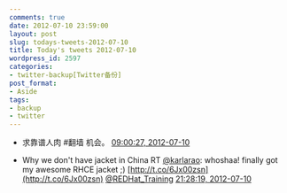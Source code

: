 ```yaml
---
comments: true
date: 2012-07-10 23:59:00
layout: post
slug: todays-tweets-2012-07-10
title: Today's tweets 2012-07-10
wordpress_id: 2597
categories:
- twitter-backup[Twitter备份]
post_format:
- Aside
tags:
- backup
- twitter
---
```





  * 求靠谱人肉 #翻墙 机会。 [09:00:27, 2012-07-10](http://twitter.com/gfrog/statuses/222495466099707905)





  * Why we don't have jacket in China RT [@karlarao](http://twitter.com/karlarao): whoshaa! finally got my awesome RHCE jacket ;)  [http://t.co/6Jx00zsn](http://t.co/6Jx00zsn) [@REDHat_Training](http://twitter.com/REDHat_Training) [21:28:19, 2012-07-10](http://twitter.com/gfrog/statuses/222683673152077824)




